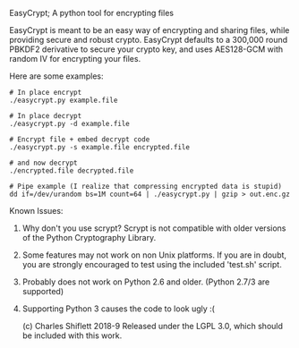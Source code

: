 EasyCrypt; A python tool for encrypting files

EasyCrypt is meant to be an easy way of encrypting and sharing files, while
providing secure and robust crypto. EasyCrypt defaults to a 300,000 round
PBKDF2 derivative to secure your crypto key, and uses AES128-GCM with random
IV for encrypting your files.

Here are some examples:

    # In place encrypt 
    ./easycrypt.py example.file
    
    # In place decrypt
    ./easycrypt.py -d example.file
    
    # Encrypt file + embed decrypt code
    ./easycrypt.py -s example.file encrypted.file
    
    # and now decrypt
    ./encrypted.file decrypted.file

    # Pipe example (I realize that compressing encrypted data is stupid)
    dd if=/dev/urandom bs=1M count=64 | ./easycrypt.py | gzip > out.enc.gz

Known Issues:

1. Why don't you use scrypt?  Scrypt is not compatible with older versions of
   the Python Cryptography Library. 

2. Some features may not work on non Unix platforms. If you are in doubt, you
   are strongly encouraged to test using the included 'test.sh' script. 
   
3. Probably does not work on Python 2.6 and older. (Python 2.7/3 are supported)

4. Supporting Python 3 causes the code to look ugly :(

    (c) Charles Shiflett 2018-9
    Released under the LGPL 3.0, which should be included with this work.

